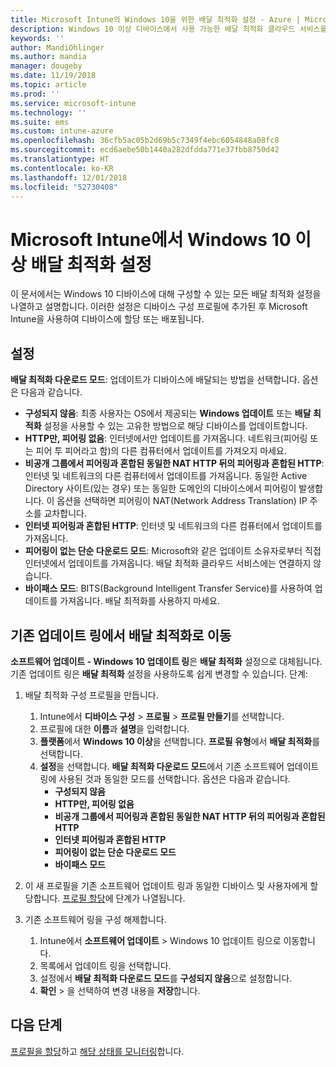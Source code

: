 ```yaml
---
title: Microsoft Intune의 Windows 10을 위한 배달 최적화 설정 - Azure | Microsoft Docs
description: Windows 10 이상 디바이스에서 사용 가능한 배달 최적화 클라우드 서비스를 사용하여 소프트웨어 업데이트가 디바이스에 배달되는 방법을 구성합니다. Intune에서 디바이스 구성 프로필을 만들어 인터넷을 통해 업데이트를 설치합니다. 또한 기존 업데이트 링을 배달 최적화 프로필로 바꾸는 방법을 참조하세요.
keywords: ''
author: MandiOhlinger
ms.author: mandia
manager: dougeby
ms.date: 11/19/2018
ms.topic: article
ms.prod: ''
ms.service: microsoft-intune
ms.technology: ''
ms.suite: ems
ms.custom: intune-azure
ms.openlocfilehash: 36cfb5ac05b2d69b5c7349f4ebc6054848a08fc8
ms.sourcegitcommit: ecd6aebe50b1440a282dfdda771e37fbb8750d42
ms.translationtype: HT
ms.contentlocale: ko-KR
ms.lasthandoff: 12/01/2018
ms.locfileid: "52730408"
---
```

# <a name="windows-10-and-newer-delivery-optimization-settings-in-microsoft-intune"></a>Microsoft Intune에서 Windows 10 이상 배달 최적화 설정

이 문서에서는 Windows 10 디바이스에 대해 구성할 수 있는 모든 배달 최적화 설정을 나열하고 설명합니다. 이러한 설정은 디바이스 구성 프로필에 추가된 후 Microsoft Intune을 사용하여 디바이스에 할당 또는 배포됩니다.

## <a name="settings"></a>설정

**배달 최적화 다운로드 모드**: 업데이트가 디바이스에 배달되는 방법을 선택합니다. 옵션은 다음과 같습니다.

- **구성되지 않음**: 최종 사용자는 OS에서 제공되는 **Windows 업데이트** 또는 **배달 최적화** 설정을 사용할 수 있는 고유한 방법으로 해당 디바이스를 업데이트합니다.
- **HTTP만, 피어링 없음**: 인터넷에서만 업데이트를 가져옵니다. 네트워크(피어링 또는 피어 투 피어라고 함)의 다른 컴퓨터에서 업데이트를 가져오지 마세요.
- **비공개 그룹에서 피어링과 혼합된 동일한 NAT HTTP 뒤의 피어링과 혼합된 HTTP**: 인터넷 및 네트워크의 다른 컴퓨터에서 업데이트를 가져옵니다. 동일한 Active Directory 사이트(있는 경우) 또는 동일한 도메인의 디바이스에서 피어링이 발생합니다. 이 옵션을 선택하면 피어링이 NAT(Network Address Translation) IP 주소를 교차합니다.
- **인터넷 피어링과 혼합된 HTTP**: 인터넷 및 네트워크의 다른 컴퓨터에서 업데이트를 가져옵니다.
- **피어링이 없는 단순 다운로드 모드**: Microsoft와 같은 업데이트 소유자로부터 직접 인터넷에서 업데이트를 가져옵니다. 배달 최적화 클라우드 서비스에는 연결하지 않습니다.
- **바이패스 모드**: BITS(Background Intelligent Transfer Service)를 사용하여 업데이트를 가져옵니다. 배달 최적화를 사용하지 마세요.

## <a name="move-from-existing-update-rings-to-delivery-optimization"></a>기존 업데이트 링에서 배달 최적화로 이동

**소프트웨어 업데이트 - Windows 10 업데이트 링**은 **배달 최적화** 설정으로 대체됩니다. 기존 업데이트 링은 **배달 최적화** 설정을 사용하도록 쉽게 변경할 수 있습니다. 단계:

1. 배달 최적화 구성 프로필을 만듭니다.

    1. Intune에서 **디바이스 구성** > **프로필** > **프로필 만들기**를 선택합니다.
    2. 프로필에 대한 **이름**과 **설명**을 입력합니다.
    3. **플랫폼**에서 **Windows 10 이상**을 선택합니다. **프로필 유형**에서 **배달 최적화**를 선택합니다.
    4. **설정**을 선택합니다. **배달 최적화 다운로드 모드**에서 기존 소프트웨어 업데이트 링에 사용된 것과 동일한 모드를 선택합니다. 옵션은 다음과 같습니다.
        - **구성되지 않음**
        - **HTTP만, 피어링 없음**
        - **비공개 그룹에서 피어링과 혼합된 동일한 NAT HTTP 뒤의 피어링과 혼합된 HTTP**
        - **인터넷 피어링과 혼합된 HTTP**
        - **피어링이 없는 단순 다운로드 모드**
        - **바이패스 모드**

2. 이 새 프로필을 기존 소프트웨어 업데이트 링과 동일한 디바이스 및 사용자에게 할당합니다. [프로필 할당](device-profile-assign.md)에 단계가 나열됩니다.

3. 기존 소프트웨어 링을 구성 해제합니다.
    1. Intune에서 **소프트웨어 업데이트** > Windows 10 업데이트 링으로 이동합니다.
    2. 목록에서 업데이트 링을 선택합니다.
    3. 설정에서 **배달 최적화 다운로드 모드**를 **구성되지 않음**으로 설정합니다.
    4. **확인** > 을 선택하여 변경 내용을 **저장**합니다.

## <a name="next-steps"></a>다음 단계

[프로필을 할당](device-profile-assign.md)하고 [해당 상태를 모니터링](device-profile-monitor.md)합니다.